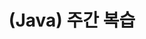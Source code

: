 ---
layout: single
title: (Java) 주간 복습
categories: java
# git, study, diary, java, toDolist, cooking, plan, html, academy
tag: [practice] 
---